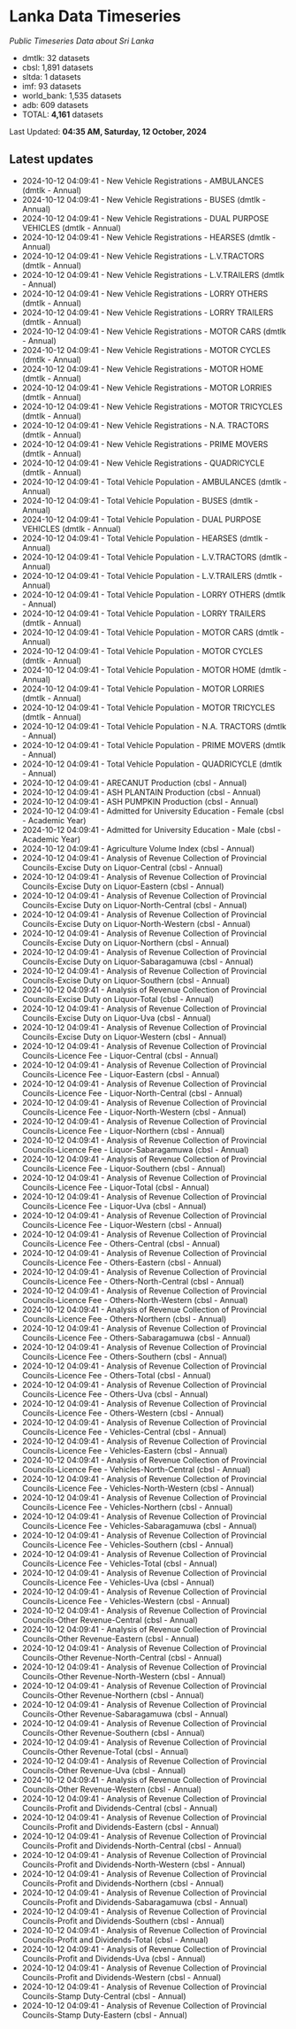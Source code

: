 # Lanka Data Timeseries
*Public Timeseries Data about Sri Lanka*

* dmtlk: 32 datasets
* cbsl: 1,891 datasets
* sltda: 1 datasets
* imf: 93 datasets
* world_bank: 1,535 datasets
* adb: 609 datasets
* TOTAL: **4,161** datasets

Last Updated: **04:35 AM, Saturday, 12 October, 2024**

## Latest updates

* 2024-10-12 04:09:41 - New Vehicle Registrations - AMBULANCES (dmtlk - Annual)
* 2024-10-12 04:09:41 - New Vehicle Registrations - BUSES (dmtlk - Annual)
* 2024-10-12 04:09:41 - New Vehicle Registrations - DUAL PURPOSE VEHICLES (dmtlk - Annual)
* 2024-10-12 04:09:41 - New Vehicle Registrations - HEARSES (dmtlk - Annual)
* 2024-10-12 04:09:41 - New Vehicle Registrations - L.V.TRACTORS (dmtlk - Annual)
* 2024-10-12 04:09:41 - New Vehicle Registrations - L.V.TRAILERS (dmtlk - Annual)
* 2024-10-12 04:09:41 - New Vehicle Registrations - LORRY OTHERS (dmtlk - Annual)
* 2024-10-12 04:09:41 - New Vehicle Registrations - LORRY TRAILERS (dmtlk - Annual)
* 2024-10-12 04:09:41 - New Vehicle Registrations - MOTOR CARS (dmtlk - Annual)
* 2024-10-12 04:09:41 - New Vehicle Registrations - MOTOR CYCLES (dmtlk - Annual)
* 2024-10-12 04:09:41 - New Vehicle Registrations - MOTOR HOME (dmtlk - Annual)
* 2024-10-12 04:09:41 - New Vehicle Registrations - MOTOR LORRIES (dmtlk - Annual)
* 2024-10-12 04:09:41 - New Vehicle Registrations - MOTOR TRICYCLES (dmtlk - Annual)
* 2024-10-12 04:09:41 - New Vehicle Registrations - N.A. TRACTORS (dmtlk - Annual)
* 2024-10-12 04:09:41 - New Vehicle Registrations - PRIME MOVERS (dmtlk - Annual)
* 2024-10-12 04:09:41 - New Vehicle Registrations - QUADRICYCLE (dmtlk - Annual)
* 2024-10-12 04:09:41 - Total Vehicle Population - AMBULANCES (dmtlk - Annual)
* 2024-10-12 04:09:41 - Total Vehicle Population - BUSES (dmtlk - Annual)
* 2024-10-12 04:09:41 - Total Vehicle Population - DUAL PURPOSE VEHICLES (dmtlk - Annual)
* 2024-10-12 04:09:41 - Total Vehicle Population - HEARSES (dmtlk - Annual)
* 2024-10-12 04:09:41 - Total Vehicle Population - L.V.TRACTORS (dmtlk - Annual)
* 2024-10-12 04:09:41 - Total Vehicle Population - L.V.TRAILERS (dmtlk - Annual)
* 2024-10-12 04:09:41 - Total Vehicle Population - LORRY OTHERS (dmtlk - Annual)
* 2024-10-12 04:09:41 - Total Vehicle Population - LORRY TRAILERS (dmtlk - Annual)
* 2024-10-12 04:09:41 - Total Vehicle Population - MOTOR CARS (dmtlk - Annual)
* 2024-10-12 04:09:41 - Total Vehicle Population - MOTOR CYCLES (dmtlk - Annual)
* 2024-10-12 04:09:41 - Total Vehicle Population - MOTOR HOME (dmtlk - Annual)
* 2024-10-12 04:09:41 - Total Vehicle Population - MOTOR LORRIES (dmtlk - Annual)
* 2024-10-12 04:09:41 - Total Vehicle Population - MOTOR TRICYCLES (dmtlk - Annual)
* 2024-10-12 04:09:41 - Total Vehicle Population - N.A. TRACTORS (dmtlk - Annual)
* 2024-10-12 04:09:41 - Total Vehicle Population - PRIME MOVERS (dmtlk - Annual)
* 2024-10-12 04:09:41 - Total Vehicle Population - QUADRICYCLE (dmtlk - Annual)
* 2024-10-12 04:09:41 - ARECANUT Production (cbsl - Annual)
* 2024-10-12 04:09:41 - ASH PLANTAIN Production (cbsl - Annual)
* 2024-10-12 04:09:41 - ASH PUMPKIN Production (cbsl - Annual)
* 2024-10-12 04:09:41 - Admitted for University Education - Female (cbsl - Academic Year)
* 2024-10-12 04:09:41 - Admitted for University Education - Male (cbsl - Academic Year)
* 2024-10-12 04:09:41 - Agriculture Volume Index (cbsl - Annual)
* 2024-10-12 04:09:41 - Analysis of Revenue Collection of Provincial Councils-Excise Duty on Liquor-Central (cbsl - Annual)
* 2024-10-12 04:09:41 - Analysis of Revenue Collection of Provincial Councils-Excise Duty on Liquor-Eastern (cbsl - Annual)
* 2024-10-12 04:09:41 - Analysis of Revenue Collection of Provincial Councils-Excise Duty on Liquor-North-Central (cbsl - Annual)
* 2024-10-12 04:09:41 - Analysis of Revenue Collection of Provincial Councils-Excise Duty on Liquor-North-Western (cbsl - Annual)
* 2024-10-12 04:09:41 - Analysis of Revenue Collection of Provincial Councils-Excise Duty on Liquor-Northern (cbsl - Annual)
* 2024-10-12 04:09:41 - Analysis of Revenue Collection of Provincial Councils-Excise Duty on Liquor-Sabaragamuwa (cbsl - Annual)
* 2024-10-12 04:09:41 - Analysis of Revenue Collection of Provincial Councils-Excise Duty on Liquor-Southern (cbsl - Annual)
* 2024-10-12 04:09:41 - Analysis of Revenue Collection of Provincial Councils-Excise Duty on Liquor-Total (cbsl - Annual)
* 2024-10-12 04:09:41 - Analysis of Revenue Collection of Provincial Councils-Excise Duty on Liquor-Uva (cbsl - Annual)
* 2024-10-12 04:09:41 - Analysis of Revenue Collection of Provincial Councils-Excise Duty on Liquor-Western (cbsl - Annual)
* 2024-10-12 04:09:41 - Analysis of Revenue Collection of Provincial Councils-Licence Fee - Liquor-Central (cbsl - Annual)
* 2024-10-12 04:09:41 - Analysis of Revenue Collection of Provincial Councils-Licence Fee - Liquor-Eastern (cbsl - Annual)
* 2024-10-12 04:09:41 - Analysis of Revenue Collection of Provincial Councils-Licence Fee - Liquor-North-Central (cbsl - Annual)
* 2024-10-12 04:09:41 - Analysis of Revenue Collection of Provincial Councils-Licence Fee - Liquor-North-Western (cbsl - Annual)
* 2024-10-12 04:09:41 - Analysis of Revenue Collection of Provincial Councils-Licence Fee - Liquor-Northern (cbsl - Annual)
* 2024-10-12 04:09:41 - Analysis of Revenue Collection of Provincial Councils-Licence Fee - Liquor-Sabaragamuwa (cbsl - Annual)
* 2024-10-12 04:09:41 - Analysis of Revenue Collection of Provincial Councils-Licence Fee - Liquor-Southern (cbsl - Annual)
* 2024-10-12 04:09:41 - Analysis of Revenue Collection of Provincial Councils-Licence Fee - Liquor-Total (cbsl - Annual)
* 2024-10-12 04:09:41 - Analysis of Revenue Collection of Provincial Councils-Licence Fee - Liquor-Uva (cbsl - Annual)
* 2024-10-12 04:09:41 - Analysis of Revenue Collection of Provincial Councils-Licence Fee - Liquor-Western (cbsl - Annual)
* 2024-10-12 04:09:41 - Analysis of Revenue Collection of Provincial Councils-Licence Fee - Others-Central (cbsl - Annual)
* 2024-10-12 04:09:41 - Analysis of Revenue Collection of Provincial Councils-Licence Fee - Others-Eastern (cbsl - Annual)
* 2024-10-12 04:09:41 - Analysis of Revenue Collection of Provincial Councils-Licence Fee - Others-North-Central (cbsl - Annual)
* 2024-10-12 04:09:41 - Analysis of Revenue Collection of Provincial Councils-Licence Fee - Others-North-Western (cbsl - Annual)
* 2024-10-12 04:09:41 - Analysis of Revenue Collection of Provincial Councils-Licence Fee - Others-Northern (cbsl - Annual)
* 2024-10-12 04:09:41 - Analysis of Revenue Collection of Provincial Councils-Licence Fee - Others-Sabaragamuwa (cbsl - Annual)
* 2024-10-12 04:09:41 - Analysis of Revenue Collection of Provincial Councils-Licence Fee - Others-Southern (cbsl - Annual)
* 2024-10-12 04:09:41 - Analysis of Revenue Collection of Provincial Councils-Licence Fee - Others-Total (cbsl - Annual)
* 2024-10-12 04:09:41 - Analysis of Revenue Collection of Provincial Councils-Licence Fee - Others-Uva (cbsl - Annual)
* 2024-10-12 04:09:41 - Analysis of Revenue Collection of Provincial Councils-Licence Fee - Others-Western (cbsl - Annual)
* 2024-10-12 04:09:41 - Analysis of Revenue Collection of Provincial Councils-Licence Fee - Vehicles-Central (cbsl - Annual)
* 2024-10-12 04:09:41 - Analysis of Revenue Collection of Provincial Councils-Licence Fee - Vehicles-Eastern (cbsl - Annual)
* 2024-10-12 04:09:41 - Analysis of Revenue Collection of Provincial Councils-Licence Fee - Vehicles-North-Central (cbsl - Annual)
* 2024-10-12 04:09:41 - Analysis of Revenue Collection of Provincial Councils-Licence Fee - Vehicles-North-Western (cbsl - Annual)
* 2024-10-12 04:09:41 - Analysis of Revenue Collection of Provincial Councils-Licence Fee - Vehicles-Northern (cbsl - Annual)
* 2024-10-12 04:09:41 - Analysis of Revenue Collection of Provincial Councils-Licence Fee - Vehicles-Sabaragamuwa (cbsl - Annual)
* 2024-10-12 04:09:41 - Analysis of Revenue Collection of Provincial Councils-Licence Fee - Vehicles-Southern (cbsl - Annual)
* 2024-10-12 04:09:41 - Analysis of Revenue Collection of Provincial Councils-Licence Fee - Vehicles-Total (cbsl - Annual)
* 2024-10-12 04:09:41 - Analysis of Revenue Collection of Provincial Councils-Licence Fee - Vehicles-Uva (cbsl - Annual)
* 2024-10-12 04:09:41 - Analysis of Revenue Collection of Provincial Councils-Licence Fee - Vehicles-Western (cbsl - Annual)
* 2024-10-12 04:09:41 - Analysis of Revenue Collection of Provincial Councils-Other Revenue-Central (cbsl - Annual)
* 2024-10-12 04:09:41 - Analysis of Revenue Collection of Provincial Councils-Other Revenue-Eastern (cbsl - Annual)
* 2024-10-12 04:09:41 - Analysis of Revenue Collection of Provincial Councils-Other Revenue-North-Central (cbsl - Annual)
* 2024-10-12 04:09:41 - Analysis of Revenue Collection of Provincial Councils-Other Revenue-North-Western (cbsl - Annual)
* 2024-10-12 04:09:41 - Analysis of Revenue Collection of Provincial Councils-Other Revenue-Northern (cbsl - Annual)
* 2024-10-12 04:09:41 - Analysis of Revenue Collection of Provincial Councils-Other Revenue-Sabaragamuwa (cbsl - Annual)
* 2024-10-12 04:09:41 - Analysis of Revenue Collection of Provincial Councils-Other Revenue-Southern (cbsl - Annual)
* 2024-10-12 04:09:41 - Analysis of Revenue Collection of Provincial Councils-Other Revenue-Total (cbsl - Annual)
* 2024-10-12 04:09:41 - Analysis of Revenue Collection of Provincial Councils-Other Revenue-Uva (cbsl - Annual)
* 2024-10-12 04:09:41 - Analysis of Revenue Collection of Provincial Councils-Other Revenue-Western (cbsl - Annual)
* 2024-10-12 04:09:41 - Analysis of Revenue Collection of Provincial Councils-Profit and Dividends-Central (cbsl - Annual)
* 2024-10-12 04:09:41 - Analysis of Revenue Collection of Provincial Councils-Profit and Dividends-Eastern (cbsl - Annual)
* 2024-10-12 04:09:41 - Analysis of Revenue Collection of Provincial Councils-Profit and Dividends-North-Central (cbsl - Annual)
* 2024-10-12 04:09:41 - Analysis of Revenue Collection of Provincial Councils-Profit and Dividends-North-Western (cbsl - Annual)
* 2024-10-12 04:09:41 - Analysis of Revenue Collection of Provincial Councils-Profit and Dividends-Northern (cbsl - Annual)
* 2024-10-12 04:09:41 - Analysis of Revenue Collection of Provincial Councils-Profit and Dividends-Sabaragamuwa (cbsl - Annual)
* 2024-10-12 04:09:41 - Analysis of Revenue Collection of Provincial Councils-Profit and Dividends-Southern (cbsl - Annual)
* 2024-10-12 04:09:41 - Analysis of Revenue Collection of Provincial Councils-Profit and Dividends-Total (cbsl - Annual)
* 2024-10-12 04:09:41 - Analysis of Revenue Collection of Provincial Councils-Profit and Dividends-Uva (cbsl - Annual)
* 2024-10-12 04:09:41 - Analysis of Revenue Collection of Provincial Councils-Profit and Dividends-Western (cbsl - Annual)
* 2024-10-12 04:09:41 - Analysis of Revenue Collection of Provincial Councils-Stamp Duty-Central (cbsl - Annual)
* 2024-10-12 04:09:41 - Analysis of Revenue Collection of Provincial Councils-Stamp Duty-Eastern (cbsl - Annual)